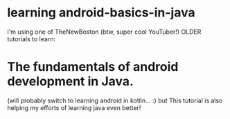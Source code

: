 # learning android-basics-in-java

i'm using one of TheNewBoston (btw, super cool YouTuber!) OLDER tutorials to learn: 
# The fundamentals of android development in Java.

(will probably switch to learning android in kotlin... :)
but This tutorial is also helping my efforts of learning java even better!
